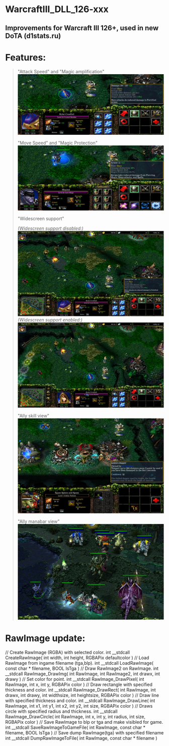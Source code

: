# WarcraftIII_DLL_126-xxx
## Improvements for Warcraft III 126+, used in new DoTA (d1stats.ru)

# Features:

>
>	"Attack Speed" and "Magic amplification"
>![More unit info](/Images/AttackSpeedAndMagicAmplification.jpg?raw=true "You can see real Attack Speed and Magic amplification")
>
>
>	"Move Speed" and "Magic Protection" 
>![More unit info](/Images/MagicProtectionAndMoveSpeed.jpg?raw=true "You can see real Move Speed and Magic protection")
>	
>
>	"Widescreen support"
>
>*(Widescreen support disabled:)*
>![Widescreen off](/Images/WideScreen_NO.jpg?raw=true "Widescreen support disabled 16:9")
>*(Widescreen support enabled:)*
>![Widescreen on](/Images/WideScreen_YES.jpg?raw=true "Widescreen support enabled 16:9")
>
>
>	"Ally skill view"
>![Ally skill viewer](/Images/AllySkillView.jpg?raw=true "You can see ally skills")
>
>
>	"Ally manabar view"
>![Ally manabar viewer](/Images/ManaBar.jpg?raw=true "You can see ally manabars")


# RawImage update:

// Create RawImage (RGBA) with selected color.
int __stdcall CreateRawImage( int width, int height, RGBAPix defaultcolor )
// Load RawImage from ingame filename (tga,blp).
int __stdcall LoadRawImage( const char * filename, BOOL IsTga )
// Draw RawImage2 on RawImage.
int __stdcall RawImage_DrawImg( int RawImage, int RawImage2, int drawx, int drawy )
// Set color for point.
int __stdcall RawImage_DrawPixel( int RawImage, int x, int y, RGBAPix color )
// Draw rectangle with specified thickness and color.
int __stdcall RawImage_DrawRect( int RawImage, int drawx, int drawy, int widthsize, int heightsize, RGBAPix color )
// Draw line with specified thickness and color.
int __stdcall RawImage_DrawLine( int RawImage, int x1, int y1, int x2, int y2, int size, RGBAPix color )
// Draws circle with specified radius and thickness.
int __stdcall RawImage_DrawCircle( int RawImage, int x, int y, int radius, int size, RGBAPix color )
// Save RawImage to blp or tga and make visibled for game.
int __stdcall SaveRawImageToGameFile( int RawImage, const char * filename, BOOL IsTga )
// Save dump RawImage(tga) with specified filename
int __stdcall DumpRawImageToFile( int RawImage, const char * filename )
